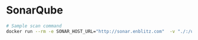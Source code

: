 # SonarQube

```bash
# Sample scan command
docker run --rm -e SONAR_HOST_URL="http://sonar.enblitz.com"  -v "./:/usr/src" sonarsource/sonar-scanner-cli
```

